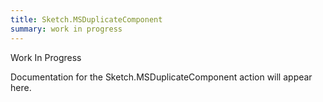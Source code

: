 ```yaml
---
title: Sketch.MSDuplicateComponent
summary: work in progress
---
```


Work In Progress

Documentation for the Sketch.MSDuplicateComponent action will appear here.
